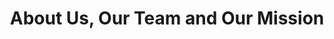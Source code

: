 ---
title: "About Us, Our Team and Our Mission"
description: "Learn more about us, the founders, the team and the vision behind the Ucluelet Rent-it Center."
layout: about
keywords: "about, Ucluelet Rent-It Center"
heading: "About"
# Who We Are
whoweare: "We are proud locals who were born and raised in Ucluelet. We saw the need for a rental store over a decade ago and opened for business. We recognized the need for not only a rental store but also a “Roll Off Service” and equipment sales. We truly appreciate our local and out of town contractors, West Coast residents and Families for their continued support that have allowed us to grow. We take pride in offering a family run service based business and are always striving to surpass your expectations."
# About Section
## Team Member 1
name1: "Mayco - Co-Owner" 
about1__desc: "It is with great pleasure that Noel gets to serve the communities of the West Coast. He was born and raised in Tofino/Ucluelet, and spent most of his adult life in the area. His family travelled from Quebec back in the mid-1960’s, as they saw the opportunity to thrive and build a life on the west coast. His biggest passion is to see his community thrive."
## Team Member 2
name2: "Trudy Lee - Office Manager" 
about2__desc: "Trudy is our amazing Office Manager. You can always speak to a man who thinks he is in charge, or the woman who really knows what’s knows what going on... just ask Trudy! She runs a tight ship and keeps Ucluelet Rent It Center running like a well oiled machine. When Trudy is not in the office you can often find her enjoy a nice cold beverage with friends, family and Robby Lee (her husband)."
## Team Member 3
name3: "Robby Lee - Co-Owner" 
about3__desc: "Robby Lee has been a proud Uclueletian all his life. Mayco (his co-partner at Ucluelet Rent It Center) have been friends since their school days. Robby brings a wealth of equipment and service experience to the day to day operations. If Robby is not at work you will find him camping or boating with family and his lovely wife Trudy Lee."
---